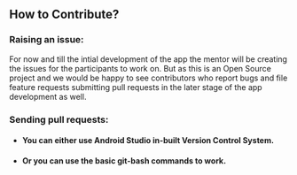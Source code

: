 ## How to Contribute?

### Raising an issue:
For now and till the intial development of the app the mentor will be creating the issues for the participants to work on. But as this is an Open Source project and we would be happy to see contributors who report bugs and file feature requests submitting pull requests in the later stage of the app development as well.
 
### Sending pull requests:

- ####  You can either use Android Studio in-built Version Control System.

- ####  Or you can use the basic git-bash commands to work.
